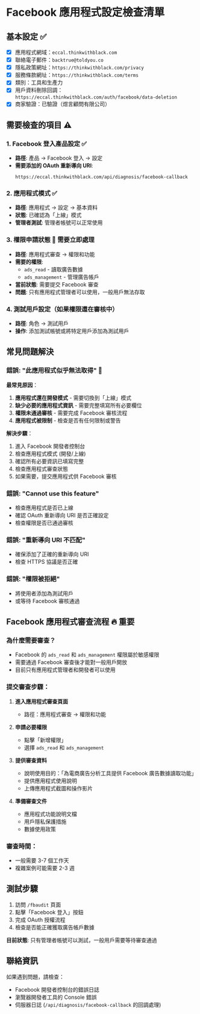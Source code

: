 # Facebook 應用程式設定檢查清單

## 基本設定 ✅
- [x] 應用程式網域：`eccal.thinkwithblack.com`
- [x] 聯絡電子郵件：`backtrue@toldyou.co`
- [x] 隱私政策網址：`https://thinkwithblack.com/privacy`
- [x] 服務條款網址：`https://thinkwithblack.com/terms`
- [x] 類別：工具和生產力
- [x] 用戶資料刪除回調：`https://eccal.thinkwithblack.com/auth/facebook/data-deletion`
- [x] 商家驗證：已驗證（煜言顧問有限公司）

## 需要檢查的項目 ⚠️

### 1. Facebook 登入產品設定 ✅
- **路徑**: 產品 → Facebook 登入 → 設定
- **需要添加的 OAuth 重新導向 URI**:
  ```
  https://eccal.thinkwithblack.com/api/diagnosis/facebook-callback
  ```

### 2. 應用程式模式 ✅
- **路徑**: 應用程式 → 設定 → 基本資料
- **狀態**: 已確認為「上線」模式
- **管理者測試**: 管理者帳號可以正常使用

### 3. 權限申請狀態 🚨 **需要立即處理**
- **路徑**: 應用程式審查 → 權限和功能
- **需要的權限**:
  - `ads_read` - 讀取廣告數據
  - `ads_management` - 管理廣告帳戶
- **當前狀態**: 需要提交 Facebook 審查
- **問題**: 只有應用程式管理者可以使用，一般用戶無法存取

### 4. 測試用戶設定（如果權限還在審核中）
- **路徑**: 角色 → 測試用戶
- **操作**: 添加測試帳號或將特定用戶添加為測試用戶

## 常見問題解決

### 錯誤: "此應用程式似乎無法取得" 🚨
**最常見原因**：
1. **應用程式還在開發模式** - 需要切換到「上線」模式
2. **缺少必要的應用程式資訊** - 需要完整填寫所有必要欄位
3. **權限未通過審核** - 需要完成 Facebook 審核流程
4. **應用程式被限制** - 檢查是否有任何限制或警告

**解決步驟**：
1. 進入 Facebook 開發者控制台
2. 檢查應用程式模式 (開發/上線)
3. 確認所有必要資訊已填寫完整
4. 檢查應用程式審查狀態
5. 如果需要，提交應用程式供 Facebook 審核

### 錯誤: "Cannot use this feature"
- 檢查應用程式是否已上線
- 確認 OAuth 重新導向 URI 是否正確設定
- 檢查權限是否已通過審核

### 錯誤: "重新導向 URI 不匹配"
- 確保添加了正確的重新導向 URI
- 檢查 HTTPS 協議是否正確

### 錯誤: "權限被拒絕"
- 將使用者添加為測試用戶
- 或等待 Facebook 審核通過

## Facebook 應用程式審查流程 🔥 **重要**

### 為什麼需要審查？
- Facebook 的 `ads_read` 和 `ads_management` 權限屬於敏感權限
- 需要通過 Facebook 審查後才能對一般用戶開放
- 目前只有應用程式管理者和開發者可以使用

### 提交審查步驟：
1. **進入應用程式審查頁面**
   - 路徑：應用程式審查 → 權限和功能
   
2. **申請必要權限**
   - 點擊「新增權限」
   - 選擇 `ads_read` 和 `ads_management`
   
3. **提供審查資料**
   - 說明使用目的：「為電商廣告分析工具提供 Facebook 廣告數據讀取功能」
   - 提供應用程式使用說明
   - 上傳應用程式截圖和操作影片
   
4. **準備審查文件**
   - 應用程式功能說明文檔
   - 用戶隱私保護措施
   - 數據使用政策

### 審查時間：
- 一般需要 3-7 個工作天
- 複雜案例可能需要 2-3 週

## 測試步驟
1. 訪問 `/fbaudit` 頁面
2. 點擊「Facebook 登入」按鈕
3. 完成 OAuth 授權流程
4. 檢查是否能正確獲取廣告帳戶數據

**目前狀態**: 只有管理者帳號可以測試，一般用戶需要等待審查通過

## 聯絡資訊
如果遇到問題，請檢查：
- Facebook 開發者控制台的錯誤日誌
- 瀏覽器開發者工具的 Console 錯誤
- 伺服器日誌 (`/api/diagnosis/facebook-callback` 的回調處理)